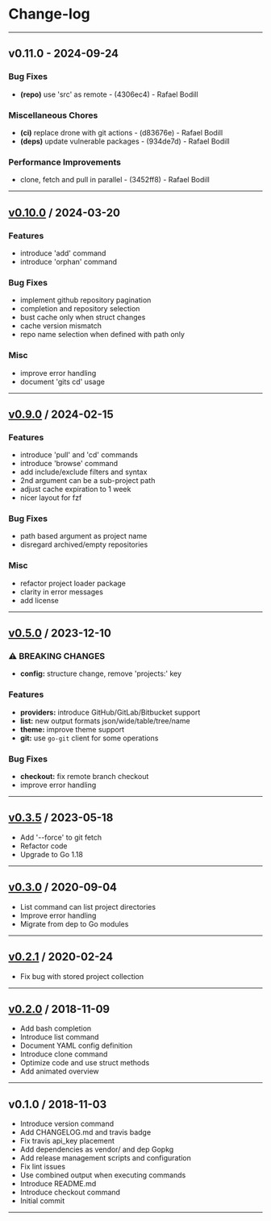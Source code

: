 # Change-log

- - -
## v0.11.0 - 2024-09-24

### Bug Fixes

- **(repo)** use 'src' as remote - (4306ec4) - Rafael Bodill

### Miscellaneous Chores

- **(ci)** replace drone with git actions - (d83676e) - Rafael Bodill
- **(deps)** update vulnerable packages - (934de7d) - Rafael Bodill

### Performance Improvements

- clone, fetch and pull in parallel - (3452ff8) - Rafael Bodill

- - -

## [v0.10.0](https://github.com/rafi/gits/compare/v0.9.0...v0.10.0) / 2024-03-20

### Features

- introduce 'add' command
- introduce 'orphan' command

### Bug Fixes

- implement github repository pagination
- completion and repository selection
- bust cache only when struct changes
- cache version mismatch
- repo name selection when defined with path only

### Misc

- improve error handling
- document 'gits cd' usage

- - -

## [v0.9.0](https://github.com/rafi/gits/compare/v0.5.0...v0.9.0) / 2024-02-15

### Features

- introduce 'pull' and 'cd' commands
- introduce 'browse' command
- add include/exclude filters and syntax
- 2nd argument can be a sub-project path
- adjust cache expiration to 1 week
- nicer layout for fzf

### Bug Fixes

- path based argument as project name
- disregard archived/empty repositories

### Misc

- refactor project loader package
- clarity in error messages
- add license

- - -

## [v0.5.0](https://github.com/rafi/gits/compare/v0.3.5...v0.5.0) / 2023-12-10

### ⚠ BREAKING CHANGES

- **config:** structure change, remove 'projects:' key

### Features

- **providers:** introduce GitHub/GitLab/Bitbucket support
- **list:** new output formats json/wide/table/tree/name
- **theme:** improve theme support
- **git:** use `go-git` client for some operations

### Bug Fixes

- **checkout:** fix remote branch checkout
- improve error handling

- - -

## [v0.3.5](https://github.com/rafi/gits/compare/v0.3.0...v0.3.5) / 2023-05-18

- Add '--force' to git fetch
- Refactor code
- Upgrade to Go 1.18

- - -

## [v0.3.0](https://github.com/rafi/gits/compare/v0.2.1...v0.3.0) / 2020-09-04

- List command can list project directories
- Improve error handling
- Migrate from dep to Go modules

- - -

## [v0.2.1](https://github.com/rafi/gits/compare/v0.2.0...v0.2.1) / 2020-02-24

- Fix bug with stored project collection

- - -

## [v0.2.0](https://github.com/rafi/gits/compare/v0.1.0...v0.2.0) / 2018-11-09

- Add bash completion
- Introduce list command
- Document YAML config definition
- Introduce clone command
- Optimize code and use struct methods
- Add animated overview

- - -

## v0.1.0 / 2018-11-03

- Introduce version command
- Add CHANGELOG.md and travis badge
- Fix travis api_key placement
- Add dependencies as vendor/ and dep Gopkg
- Add release management scripts and configuration
- Fix lint issues
- Use combined output when executing commands
- Introduce README.md
- Introduce checkout command
- Initial commit

- - -
